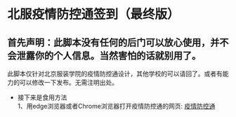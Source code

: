 北服疫情防控通签到（最终版）
===============
首先声明：此脚本没有任何的后门可以放心使用，并不会泄露你的个人信息。当然害怕的话就别用了。
---------------
此脚本仅针对北京服装学院的疫情防控通设计，其他学校的可以请回了。或者有能力的可以修改一下发布。无需注明出处。<br>

 * 接下来是食用方法 
 <br> 1、用edge浏览器或者Chrome浏览器打开疫情防控通的网页:
         [疫情防控通](https://wx.bift.edu.cn/uc/wap/login "快点进去呀") 



